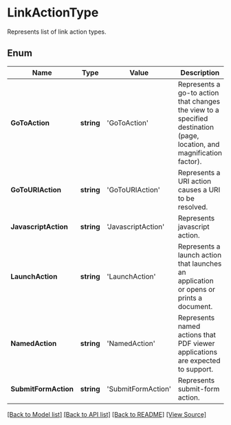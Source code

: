 ﻿# LinkActionType
Represents list of link action types.

## Enum
Name | Type | Value | Description
------------ | ------------- | ------------- | -------------
**GoToAction** | **string** | 'GoToAction' | Represents a go-to action that changes the view to a specified destination (page, location, and magnification factor).
**GoToURIAction** | **string** | 'GoToURIAction' | Represents a URI action causes a URI to be resolved.
**JavascriptAction** | **string** | 'JavascriptAction' | Represents javascript action.
**LaunchAction** | **string** | 'LaunchAction' | Represents a launch action that launches an application or opens or prints a document.
**NamedAction** | **string** | 'NamedAction' | Represents named actions that PDF viewer applications are expected to support.
**SubmitFormAction** | **string** | 'SubmitFormAction' | Represents submit-form action.

[[Back to Model list]](../README.md#documentation-for-models) [[Back to API list]](../README.md#documentation-for-api-endpoints) [[Back to README]](../README.md) [[View Source]](../src/models/linkActionType.ts)

